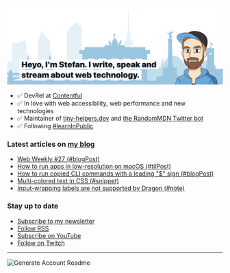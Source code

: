 <img alt="Heyo, I'm Stefan. I write and speak about web technology." src="https://raw.githubusercontent.com/stefanjudis/stefanjudis/main/screenshot.png">

- ✅ DevRel at [Contentful](https://www.contentful.com)
- ✅ In love with web accessibility, web performance and new technologies
- ✅ Maintainer of [tiny-helpers.dev](https://tiny-helpers.dev) and [the RandomMDN Twitter bot](https://twitter.com/randomMDN)
- ✅ Following [#learnInPublic](https://www.stefanjudis.com/today-i-learned/)
### Latest articles on [my blog](https://www.stefanjudis.com)

<!-- BLOG-POST-LIST:START -->
- [Web Weekly #27 (#blogPost)](https://www.stefanjudis.com/blog/web-weekly-27/)
- [How to run apps in low-resolution on macOS (#tilPost)](https://www.stefanjudis.com/today-i-learned/how-to-run-apps-in-low-resolution-on-macos/)
- [How to run copied CLI commands with a leading "$" sign (#blogPost)](https://www.stefanjudis.com/blog/how-to-run-commands-with-a-leading-usd-sign/)
- [Multi-colored text in CSS (#snippet)](https://www.stefanjudis.com/snippets/multi-colored-text-in-css/)
- [Input-wrapping labels are not supported by Dragon (#note)](https://www.stefanjudis.com/notes/input-wrapping-labels-are-not-supported-by-dragon/)
<!-- BLOG-POST-LIST:END -->

### Stay up to date

- [Subscribe to my newsletter](https://www.stefanjudis.com/newsletter/)
- [Follow RSS](https://www.stefanjudis.com/feeds/)
- [Subscribe on YouTube](https://youtube.com/c/stefanjudis)
- [Follow on Twitch](https://www.twitch.tv/stefanjudis)

---

![Generate Account Readme](https://github.com/stefanjudis/stefanjudis/workflows/Generate%20Account%20Readme/badge.svg)
